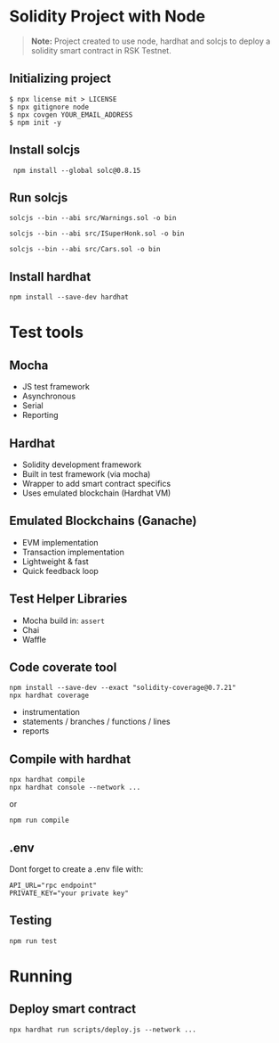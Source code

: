 # Solidity Project with Node
>**Note:** Project created to use node, hardhat and solcjs to deploy a solidity smart contract in RSK Testnet.

## Initializing project

```
$ npx license mit > LICENSE
$ npx gitignore node
$ npx covgen YOUR_EMAIL_ADDRESS
$ npm init -y
```

## Install solcjs
```
 npm install --global solc@0.8.15
 ```

## Run solcjs
```
solcjs --bin --abi src/Warnings.sol -o bin

solcjs --bin --abi src/ISuperHonk.sol -o bin

solcjs --bin --abi src/Cars.sol -o bin
```

## Install hardhat
```
npm install --save-dev hardhat
```

# Test tools
## Mocha
- JS test framework
- Asynchronous
- Serial
- Reporting

## Hardhat 
- Solidity development framework
- Built in test framework (via mocha)
- Wrapper to add smart contract specifics
- Uses emulated blockchain (Hardhat VM)

## Emulated Blockchains (Ganache)
- EVM implementation
- Transaction implementation
- Lightweight & fast
- Quick feedback loop

## Test Helper Libraries
- Mocha build in: `assert`
- Chai
- Waffle

## Code coverate tool
```
npm install --save-dev --exact "solidity-coverage@0.7.21"
npx hardhat coverage
```
- instrumentation
- statements / branches / functions / lines
- reports

## Compile with hardhat
```
npx hardhat compile
npx hardhat console --network ...
```
or 
```
npm run compile
```
## .env
Dont forget to create a .env file with:
```
API_URL="rpc endpoint"
PRIVATE_KEY="your private key"
```

## Testing
```
npm run test
```

# Running

## Deploy smart contract
```
npx hardhat run scripts/deploy.js --network ...
```